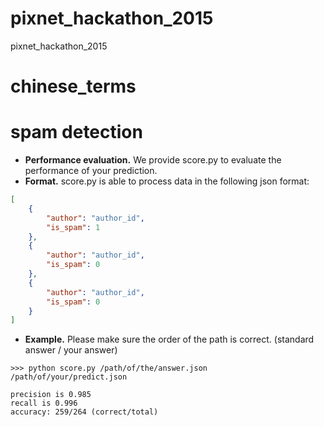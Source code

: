 # pixnet_hackathon_2015
pixnet_hackathon_2015
# chinese_terms

# spam detection
- __Performance evaluation.__ We provide score.py to evaluate the performance of your prediction.
- __Format.__ score.py is able to process data in the following json format:
```json
[
    {
        "author": "author_id",
        "is_spam": 1
    },
    {
        "author": "author_id",
        "is_spam": 0
    },
    {
        "author": "author_id",
        "is_spam": 0
    }
]
```
- __Example.__ Please make sure the order of the path is correct. (standard answer / your answer)
```
>>> python score.py /path/of/the/answer.json /path/of/your/predict.json
```
```
precision is 0.985
recall is 0.996
accuracy: 259/264 (correct/total)
```
